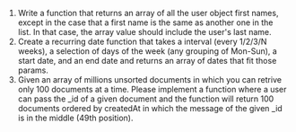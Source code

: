 1. Write a function that returns an array of all the user object first names, except in the case that a first
name is the same as another one in the list. In that case, the array value should include the user's last
name.
2. Create a recurring date function that takes a interval (every 1/2/3/N weeks), a selection of days of the week (any grouping
of Mon-Sun), a start date, and an end date and returns an array of dates that fit those params.
3. Given an array of millions unsorted documents in which you can retrive only 100 documents at
a time. Please implement a function where a user can pass the _id of a given document and the function
will return 100 documents ordered by createdAt in which the message of the given _id is in the middle
(49th position).
